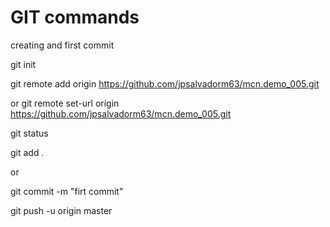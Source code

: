 # GIT commands

creating and first commit

git init

git remote add origin https://github.com/jpsalvadorm63/mcn.demo_005.git

or
git remote set-url origin https://github.com/jpsalvadorm63/mcn.demo_005.git

git status

git add .

or




git commit -m "firt commit"

git push -u origin master

